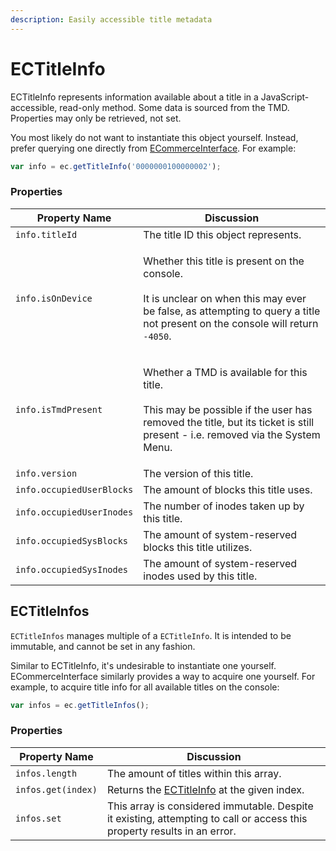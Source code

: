 ```yaml
---
description: Easily accessible title metadata
---
```


# ECTitleInfo

ECTitleInfo represents information available about a title in a JavaScript-accessible, read-only method. Some data is sourced from the TMD. Properties may only be retrieved, not set.

You most likely do not want to instantiate this object yourself. Instead, prefer querying one directly from [ECommerceInterface](../ecommerceinterface.md). For example:

```javascript
var info = ec.getTitleInfo('0000000100000002');
```

### Properties

| Property Name             | Discussion                                                                                                                                                                                          |
| ------------------------- | --------------------------------------------------------------------------------------------------------------------------------------------------------------------------------------------------- |
| `info.titleId`            | The title ID this object represents.                                                                                                                                                                |
| `info.isOnDevice`         | <p>Whether this title is present on the console.<br><br>It is unclear on when this may ever be false, as attempting to query a title not present on the console will return <code>-4050</code>.</p> |
| `info.isTmdPresent`       | <p>Whether a TMD is available for this title.<br><br>This may be possible if the user has removed the title, but its ticket is still present - i.e. removed via the System Menu.</p>                |
| `info.version`            | The version of this title.                                                                                                                                                                          |
| `info.occupiedUserBlocks` | The amount of blocks this title uses.                                                                                                                                                               |
| `info.occupiedUserInodes` | The number of inodes taken up by this title.                                                                                                                                                        |
| `info.occupiedSysBlocks`  | The amount of system-reserved blocks this title utilizes.                                                                                                                                           |
| `info.occupiedSysInodes`  | The amount of system-reserved inodes used by this title.                                                                                                                                            |

## ECTitleInfos

`ECTitleInfos` manages multiple of a `ECTitleInfo`. It is intended to be immutable, and cannot be set in any fashion.

Similar to ECTitleInfo, it's undesirable to instantiate one yourself. ECommerceInterface similarly provides a way to acquire one yourself. For example, to acquire title info for all available titles on the console:

```javascript
var infos = ec.getTitleInfos();
```

### Properties

| Property Name      | Discussion                                                                                                               |
| ------------------ | ------------------------------------------------------------------------------------------------------------------------ |
| `infos.length`     | The amount of titles within this array.                                                                                  |
| `infos.get(index)` | Returns the [ECTitleInfo](ectitleinfo.md) at the given index.                                                            |
| `infos.set`        | This array is considered immutable. Despite it existing, attempting to call or access this property results in an error. |
